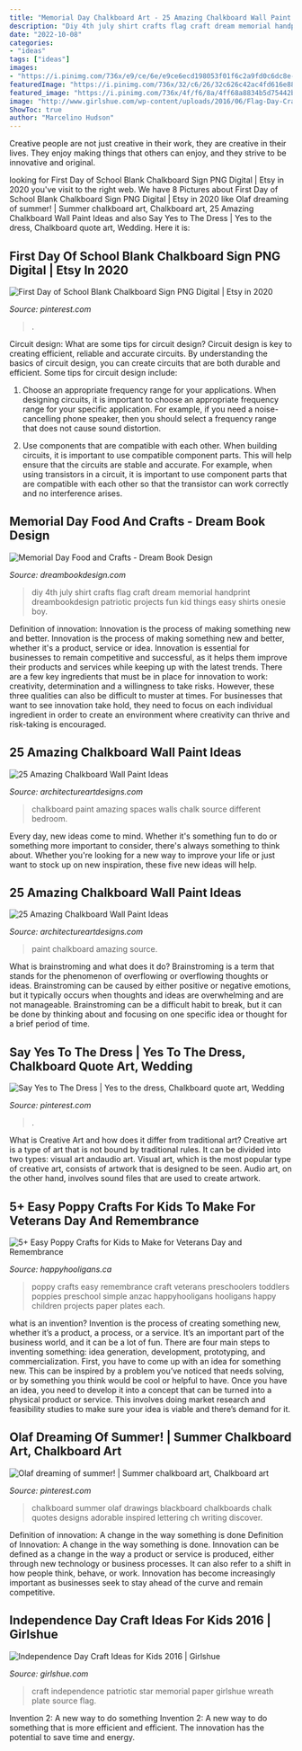 ```yaml
---
title: "Memorial Day Chalkboard Art - 25 Amazing Chalkboard Wall Paint Ideas"
description: "Diy 4th july shirt crafts flag craft dream memorial handprint dreambookdesign patriotic projects fun kid things easy shirts onesie boy"
date: "2022-10-08"
categories:
- "ideas"
tags: ["ideas"]
images:
- "https://i.pinimg.com/736x/e9/ce/6e/e9ce6ecd198053f01f6c2a9fd0c6dc8e--summer-chalkboard-art-large-chalkboard.jpg"
featuredImage: "https://i.pinimg.com/736x/32/c6/26/32c626c42ac4fd616e887333ac24f9ab.jpg"
featured_image: "https://i.pinimg.com/736x/4f/f6/8a/4ff68a8834b5d75442bec2b405a1e63e.jpg"
image: "http://www.girlshue.com/wp-content/uploads/2016/06/Flag-Day-Craft-Ideas-for-Kids-2016-12.jpg"
ShowToc: true
author: "Marcelino Hudson"
---
```



Creative people are not just creative in their work, they are creative in their lives. They enjoy making things that others can enjoy, and they strive to be innovative and original.

	

		
looking for First Day of School Blank Chalkboard Sign PNG Digital | Etsy in 2020 you've visit to the right web. We have 8 Pictures about First Day of School Blank Chalkboard Sign PNG Digital | Etsy in 2020 like Olaf dreaming of summer! | Summer chalkboard art, Chalkboard art, 25 Amazing Chalkboard Wall Paint Ideas and also Say Yes to The Dress | Yes to the dress, Chalkboard quote art, Wedding. Here it is:
		
    
## First Day Of School Blank Chalkboard Sign PNG Digital | Etsy In 2020

<img loading=lazy src="https://i.pinimg.com/736x/4f/f6/8a/4ff68a8834b5d75442bec2b405a1e63e.jpg" onerror="this.onerror=null;this.src='https://tse1.mm.bing.net/th?id=OIP.2mDh0XXJQmUkNuA_IsUiogHaJl&amp;pid=15.1';" alt="First Day of School Blank Chalkboard Sign PNG Digital | Etsy in 2020">

_Source: pinterest.com_

>. 

	

Circuit design: What are some tips for circuit design?
Circuit design is key to creating efficient, reliable and accurate circuits. By understanding the basics of circuit design, you can create circuits that are both durable and efficient. Some tips for circuit design include:
1. Choose an appropriate frequency range for your applications. When designing circuits, it is important to choose an appropriate frequency range for your specific application. For example, if you need a noise-cancelling phone speaker, then you should select a frequency range that does not cause sound distortion.

2. Use components that are compatible with each other. When building circuits, it is important to use compatible component parts. This will help ensure that the circuits are stable and accurate. For example, when using transistors in a circuit, it is important to use component parts that are compatible with each other so that the transistor can work correctly and no interference arises.


    
## Memorial Day Food And Crafts - Dream Book Design

<img loading=lazy src="http://dreambookdesign.com/wp-content/uploads/2015/05/4thofjulycraft.jpg" onerror="this.onerror=null;this.src='https://tse4.mm.bing.net/th?id=OIP.l116TjE4_y4D-3ebzFL4_QAAAA&amp;pid=15.1';" alt="Memorial Day Food and Crafts - Dream Book Design">

_Source: dreambookdesign.com_

>diy 4th july shirt crafts flag craft dream memorial handprint dreambookdesign patriotic projects fun kid things easy shirts onesie boy. 

	

Definition of innovation: Innovation is the process of making something new and better.
Innovation is the process of making something new and better, whether it's a product, service or idea. Innovation is essential for businesses to remain competitive and successful, as it helps them improve their products and services while keeping up with the latest trends.
There are a few key ingredients that must be in place for innovation to work: creativity, determination and a willingness to take risks. However, these three qualities can also be difficult to muster at times. For businesses that want to see innovation take hold, they need to focus on each individual ingredient in order to create an environment where creativity can thrive and risk-taking is encouraged.

    
## 25 Amazing Chalkboard Wall Paint Ideas

<img loading=lazy src="https://www.architectureartdesigns.com/wp-content/uploads/2013/06/198-630x862.jpg" onerror="this.onerror=null;this.src='https://tse4.mm.bing.net/th?id=OIP.qBlwj5Q63PspTiPT0c7VNwHaKI&amp;pid=15.1';" alt="25 Amazing Chalkboard Wall Paint Ideas">

_Source: architectureartdesigns.com_

>chalkboard paint amazing spaces walls chalk source different bedroom. 

	

Every day, new ideas come to mind. Whether it's something fun to do or something more important to consider, there's always something to think about. Whether you're looking for a new way to improve your life or just want to stock up on new inspiration, these five new ideas will help.

    
## 25 Amazing Chalkboard Wall Paint Ideas

<img loading=lazy src="https://www.architectureartdesigns.com/wp-content/uploads/2013/06/1113.jpg" onerror="this.onerror=null;this.src='https://tse2.mm.bing.net/th?id=OIP.DMuFmeB2SnSJLYwYkSZH2gHaIz&amp;pid=15.1';" alt="25 Amazing Chalkboard Wall Paint Ideas">

_Source: architectureartdesigns.com_

>paint chalkboard amazing source. 

	

What is brainstroming and what does it do?
Brainstroming is a term that stands for the phenomenon of overflowing or overflowing thoughts or ideas. Brainstroming can be caused by either positive or negative emotions, but it typically occurs when thoughts and ideas are overwhelming and are not manageable. Brainstroming can be a difficult habit to break, but it can be done by thinking about and focusing on one specific idea or thought for a brief period of time.

    
## Say Yes To The Dress | Yes To The Dress, Chalkboard Quote Art, Wedding

<img loading=lazy src="https://i.pinimg.com/736x/32/c6/26/32c626c42ac4fd616e887333ac24f9ab.jpg" onerror="this.onerror=null;this.src='https://tse2.mm.bing.net/th?id=OIP.sOR5hHSpiK-rJY2SWp04KwHaJ3&amp;pid=15.1';" alt="Say Yes to The Dress | Yes to the dress, Chalkboard quote art, Wedding">

_Source: pinterest.com_

>. 

	

What is Creative Art and how does it differ from traditional art?
Creative art is a type of art that is not bound by traditional rules. It can be divided into two types: visual art andaudio art. Visual art, which is the most popular type of creative art, consists of artwork that is designed to be seen. Audio art, on the other hand, involves sound files that are used to create artwork.

    
## 5+ Easy Poppy Crafts For Kids To Make For Veterans Day And Remembrance

<img loading=lazy src="https://happyhooligans.ca/wp-content/uploads/2015/11/Easy-Poppy-Crafts-for-Preschoolers-and-Toddlers-Happy-Hooligans-.jpg" onerror="this.onerror=null;this.src='https://tse2.mm.bing.net/th?id=OIP.OsvxQZod1uh1gKkcEM1IugAAAA&amp;pid=15.1';" alt="5+ Easy Poppy Crafts for Kids to Make for Veterans Day and Remembrance">

_Source: happyhooligans.ca_

>poppy crafts easy remembrance craft veterans preschoolers toddlers poppies preschool simple anzac happyhooligans hooligans happy children projects paper plates each. 

	

what is an invention?
Invention is the process of creating something new, whether it’s a product, a process, or a service. It’s an important part of the business world, and it can be a lot of fun.
There are four main steps to inventing something: idea generation, development, prototyping, and commercialization. First, you have to come up with an idea for something new. This can be inspired by a problem you’ve noticed that needs solving, or by something you think would be cool or helpful to have. Once you have an idea, you need to develop it into a concept that can be turned into a physical product or service. This involves doing market research and feasibility studies to make sure your idea is viable and there’s demand for it.

    
## Olaf Dreaming Of Summer! | Summer Chalkboard Art, Chalkboard Art

<img loading=lazy src="https://i.pinimg.com/736x/e9/ce/6e/e9ce6ecd198053f01f6c2a9fd0c6dc8e--summer-chalkboard-art-large-chalkboard.jpg" onerror="this.onerror=null;this.src='https://tse3.mm.bing.net/th?id=OIP.gZ01qpyGTAKdX1uPuOkz1gHaK3&amp;pid=15.1';" alt="Olaf dreaming of summer! | Summer chalkboard art, Chalkboard art">

_Source: pinterest.com_

>chalkboard summer olaf drawings blackboard chalkboards chalk quotes designs adorable inspired lettering ch writing discover. 

	

Definition of innovation: A change in the way something is done
Definition of Innovation: A change in the way something is done. Innovation can be defined as a change in the way a product or service is produced, either through new technology or business processes. It can also refer to a shift in how people think, behave, or work. Innovation has become increasingly important as businesses seek to stay ahead of the curve and remain competitive.

    
## Independence Day Craft Ideas For Kids 2016 | Girlshue

<img loading=lazy src="http://www.girlshue.com/wp-content/uploads/2016/06/Flag-Day-Craft-Ideas-for-Kids-2016-12.jpg" onerror="this.onerror=null;this.src='https://tse3.mm.bing.net/th?id=OIP.iEVkOU4QnsXyifRW1fqNBwHaKC&amp;pid=15.1';" alt="Independence Day Craft Ideas for Kids 2016 | Girlshue">

_Source: girlshue.com_

>craft independence patriotic star memorial paper girlshue wreath plate source flag. 

	

Invention 2: A new way to do something
Invention 2: A new way to do something that is more efficient and efficient. The innovation has the potential to save time and energy.

